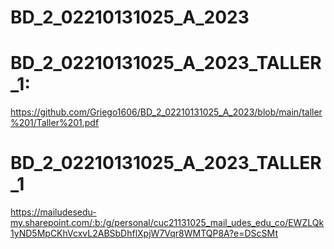# BD_2_02210131025_A_2023


# BD_2_02210131025_A_2023_TALLER_1:
https://github.com/Griego1606/BD_2_02210131025_A_2023/blob/main/taller%201/Taller%201.pdf

# BD_2_02210131025_A_2023_TALLER_1
https://mailudesedu-my.sharepoint.com/:b:/g/personal/cuc21131025_mail_udes_edu_co/EWZLQk1yND5MpCKhVcxvL2ABSbDhflXpjW7Vqr8WMTQP8A?e=DScSMt

